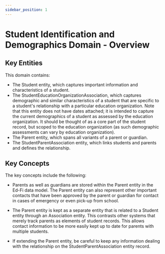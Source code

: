 ```yaml
---
sidebar_position: 1
---
```


# Student Identification and Demographics Domain - Overview

## Key Entities

This domain contains:

* The Student entity, which captures important information and characteristics
    of a student.
* The StudentEducationOrganizationAssociation, which captures demographic and
    similar characteristics of a student that are specific to a student's
    relationship with a particular education organization. Note that this entity
    does not have dates attached; it is intended to capture the current
    demographics of a student as assessed by the education organization. It
    should be thought of as a core part of the student record, but scoped to the
    education organization (as such demographic assessments can vary by
    education organization).
* The Parent entity, which spans all variants of a parent or guardian.
* The StudentParentAssociation entity, which links students and parents and
    defines the relationship.

## Key Concepts

The key concepts include the following:

* Parents as well as guardians are stored within the Parent entity in the Ed-Fi
  data model. The Parent entity can also represent other important contacts that
  have been approved by the parent or guardian for contact in cases of emergency
  or even pick-up from school.

* The Parent entity is kept as a separate entity that is related to a Student
  entity through an Association entity. This contrasts other systems that merely
  track parents as elements of student records. This allows contact information
  to be more easily kept up to date for parents with multiple students.

* If extending the Parent entity, be careful to keep any information dealing
  with the relationship on the StudentParentAssociation entity record.
